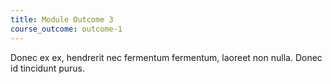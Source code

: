 ```yaml
---
title: Module Outcome 3
course_outcome: outcome-1
---
```

Donec ex ex, hendrerit nec fermentum fermentum, laoreet non nulla. Donec id tincidunt purus.
